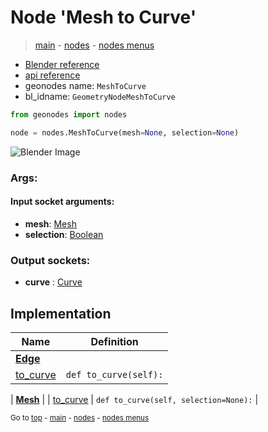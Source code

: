 # Node 'Mesh to Curve'

> [main](../structure.md) - [nodes](nodes.md) - [nodes menus](nodes_menus.md)

- [Blender reference](https://docs.blender.org/manual/en/latest/modeling/geometry_nodes/mesh/mesh_to_curve.html)
- [api reference](https://docs.blender.org/api/current/bpy.types.GeometryNodeMeshToCurve.html)
- geonodes name: `MeshToCurve`
- bl_idname: `GeometryNodeMeshToCurve`

```python
from geonodes import nodes

node = nodes.MeshToCurve(mesh=None, selection=None)
```

![Blender Image](https://docs.blender.org/manual/en/latest/_images/node-types_GeometryNodeMeshToCurve.webp)

### Args:

#### Input socket arguments:

- **mesh**: [Mesh](Mesh.md)
- **selection**: [Boolean](Boolean.md)

### Output sockets:

- **curve** : [Curve](Curve.md)

## Implementation

| Name | Definition |
|------|------------|
| **[Edge](Edge.md)** |
| [to_curve](Edge.md#to_curve) | `def to_curve(self):` |

| **[Mesh](Mesh.md)** |
| [to_curve](Mesh.md#to_curve) | `def to_curve(self, selection=None):` |

<sub>Go to [top](#node-Mesh-to-Curve) - [main](../structure.md) - [nodes](nodes.md) - [nodes menus](nodes_menus.md)</sub>

